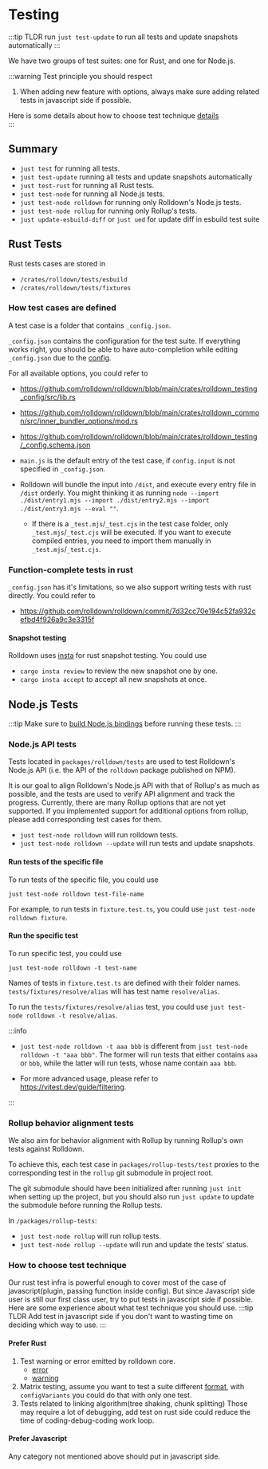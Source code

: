 # Testing

:::tip TLDR
run `just test-update` to run all tests and update snapshots automatically
:::

We have two groups of test suites: one for Rust, and one for Node.js.

:::warning Test principle you should respect

1. When adding new feature with options, always make sure adding related tests in javascript side if possible.

Here is some details about how to choose test technique [details](#how-to-choose-test-technique)  
:::

## Summary

- `just test` for running all tests.
- `just test-update` running all tests and update snapshots automatically
- `just test-rust` for running all Rust tests.
- `just test-node` for running all Node.js tests.
- `just test-node rolldown` for running only Rolldown's Node.js tests.
- `just test-node rollup` for running only Rollup's tests.
- `just update-esbuild-diff` or `just ued` for update diff in esbuild test suite

## Rust Tests

Rust tests cases are stored in

- `/crates/rolldown/tests/esbuild`
- `/crates/rolldown/tests/fixtures`

### How test cases are defined

A test case is a folder that contains `_config.json`.

`_config.json` contains the configuration for the test suite. If everything works right, you should be able to have auto-completion while editing `_config.json` due to the [config](https://github.com/rolldown/rolldown/blob/main/.vscode/settings.json#L36-L40).

For all available options, you could refer to

- https://github.com/rolldown/rolldown/blob/main/crates/rolldown_testing_config/src/lib.rs
- https://github.com/rolldown/rolldown/blob/main/crates/rolldown_common/src/inner_bundler_options/mod.rs
- https://github.com/rolldown/rolldown/blob/main/crates/rolldown_testing/_config.schema.json

- `main.js` is the default entry of the test case, if `config.input` is not specified in `_config.json`.
- Rolldown will bundle the input into `/dist`, and execute every entry file in `/dist` orderly. You might thinking it as running `node --import ./dist/entry1.mjs --import ./dist/entry2.mjs --import ./dist/entry3.mjs --eval ""`.
  - If there is a `_test.mjs`/`_test.cjs` in the test case folder, only `_test.mjs`/`_test.cjs` will be executed. If you want to execute compiled entries, you need to import them manually in `_test.mjs`/`_test.cjs`.

### Function-complete tests in rust

`_config.json` has it's limitations, so we also support writing tests with rust directly. You could refer to

- https://github.com/rolldown/rolldown/commit/7d32cc70e194c52fa932cefbd4f926a9c3e3315f

#### Snapshot testing

Rolldown uses [insta](https://insta.rs/docs/cli/) for rust snapshot testing. You could use

- `cargo insta review` to review the new snapshot one by one.
- `cargo insta accept` to accept all new snapshots at once.

## Node.js Tests

:::tip
Make sure to [build Node.js bindings](./building-and-running.md) before running these tests.
:::

### Node.js API tests

Tests located in `packages/rolldown/tests` are used to test Rolldown's Node.js API (i.e. the API of the `rolldown` package published on NPM).

It is our goal to align Rolldown's Node.js API with that of Rollup's as much as possible, and the tests are used to verify API alignment and track the progress. Currently, there are many Rollup options that are not yet supported. If you implemented support for additional options from rollup, please add corresponding test cases for them.

- `just test-node rolldown` will run rolldown tests.
- `just test-node rolldown --update` will run tests and update snapshots.

#### Run tests of the specific file

To run tests of the specific file, you could use

```shell
just test-node rolldown test-file-name
```

For example, to run tests in `fixture.test.ts`, you could use `just test-node rolldown fixture`.

#### Run the specific test

To run specific test, you could use

```shell
just test-node rolldown -t test-name
```

Names of tests in `fixture.test.ts` are defined with their folder names. `tests/fixtures/resolve/alias` will has test name `resolve/alias`.

To run the `tests/fixtures/resolve/alias` test, you could use `just test-node rolldown -t resolve/alias`.

:::info

- `just test-node rolldown -t aaa bbb` is different from `just test-node rolldown -t "aaa bbb"`. The former will run tests that either contains `aaa` or `bbb`, while the latter will run tests, whose name contain `aaa bbb`.

- For more advanced usage, please refer to https://vitest.dev/guide/filtering.

:::

### Rollup behavior alignment tests

We also aim for behavior alignment with Rollup by running Rollup's own tests against Rolldown.

To achieve this, each test case in `packages/rollup-tests/test` proxies to the corresponding test in the `rollup` git submodule in project root.

The git submodule should have been initialized after running `just init` when setting up the project, but you should also run `just update` to update the submodule before running the Rollup tests.

In `/packages/rollup-tests`:

- `just test-node rollup` will run rollup tests.
- `just test-node rollup --update` will run and update the tests' status.

### How to choose test technique

Our rust test infra is powerful enough to cover most of the case of javascript(plugin, passing function inside config).
But since Javascript side user is still our first class user, try to put tests in javascript side if possible.
Here are some experience about what test technique you should use.
:::tip TLDR
Add test in javascript side if you don't want to wasting time on deciding which way to use.
:::

#### Prefer Rust

1. Test warning or error emitted by rolldown core.
   - [error](https://github.com/rolldown/rolldown/blob/568197a06444809bf44642d88509313ee2735594/crates/rolldown/tests/rolldown/errors/assign_to_import/artifacts.snap?plain=1#L2-L54)
   - [warning](https://github.com/rolldown/rolldown/blob/568197a06444809bf44642d88509313ee2735594/crates/rolldown/tests/rolldown/warnings/eval/artifacts.snap?plain=1#L1-L28)
2. Matrix testing, assume you want to test a suite different [format](https://github.com/rolldown/rolldown/blob/568197a06444809bf44642d88509313ee2735594/crates/rolldown/tests/rolldown/topics/bundler_esm_cjs_tests/4/_config.json?plain=1#L1-L21), with `configVariants` you could do that with only one test.
3. Tests related to linking algorithm(tree shaking, chunk splitting) Those may require a lot of debugging, add test on rust side could reduce the time of coding-debug-coding work loop.

#### Prefer Javascript

Any category not mentioned above should put in javascript side.
